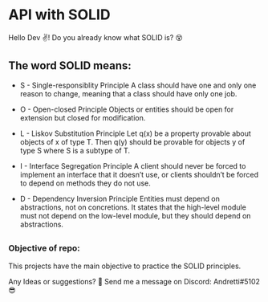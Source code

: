 # API with SOLID

Hello Dev ✌!
Do you already know what SOLID is? 😵

## The word SOLID means:

- S - Single-responsiblity Principle
A class should have one and only one reason to change, meaning that a class should have only one job.

- O - Open-closed Principle
 Objects or entities should be open for extension but closed for modification.
 
- L - Liskov Substitution Principle
Let q(x) be a property provable about objects of x of type T. Then q(y) should be provable for objects y of type S where S is a subtype of T.

- I - Interface Segregation Principle
A client should never be forced to implement an interface that it doesn’t use, or clients shouldn’t be forced to depend on methods they do not use.

- D - Dependency Inversion Principle
Entities must depend on abstractions, not on concretions. It states that the high-level module must not depend on the low-level module, but they should depend on abstractions.

##

### Objective of repo:
This projects have the main objective to practice the SOLID principles.

Any Ideas or suggestions? 🚀
Send me a message on Discord: Andretti#5102
😎




